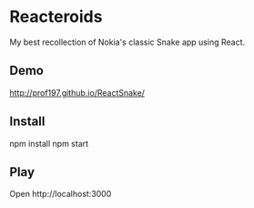 # Reacteroids
My best recollection of Nokia's classic Snake app using React.

## Demo

http://prof197.github.io/ReactSnake/

## Install

npm install
npm start

## Play

Open http://localhost:3000